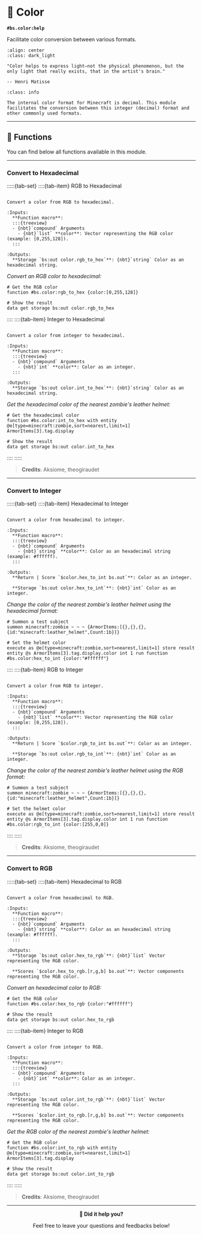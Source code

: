 # 🎨 Color

**`#bs.color:help`**

Facilitate color conversion between various formats.

```{image} /_imgs/modules/color.png
:align: center
:class: dark_light
```

```{epigraph}
"Color helps to express light—not the physical phenomenon, but the only light that really exists, that in the artist's brain."

-- Henri Matisse
```

```{admonition} Minecraft Color Format
:class: info

The internal color format for Minecraft is decimal. This module facilitates the conversion between this integer (decimal) format and other commonly used formats.
```

---

## 🔧 Functions

You can find below all functions available in this module.

---

### Convert to Hexadecimal

:::::{tab-set}
::::{tab-item} RGB to Hexadecimal

```{function} #bs.color:rgb_to_hex {color:[]}

Convert a color from RGB to hexadecimal.

:Inputs:
  **Function macro**:
  :::{treeview}
  - {nbt}`compound` Arguments
    - {nbt}`list` **color**: Vector representing the RGB color (example: [0,255,128]).
  :::

:Outputs:
  **Storage `bs:out color.rgb_to_hex`**: {nbt}`string` Color as an hexadecimal string.
```

*Convert an RGB color to hexadecimal:*

```mcfunction
# Get the RGB color
function #bs.color:rgb_to_hex {color:[0,255,128]}

# Show the result
data get storage bs:out color.rgb_to_hex
```

::::
::::{tab-item} Integer to Hexadecimal

```{function} #bs.color:int_to_hex {color:<value>}

Convert a color from integer to hexadecimal.

:Inputs:
  **Function macro**:
  :::{treeview}
  - {nbt}`compound` Arguments
    - {nbt}`int` **color**: Color as an integer.
  :::

:Outputs:
  **Storage `bs:out color.int_to_hex`**: {nbt}`string` Color as an hexadecimal string.
```

*Get the hexadecimal color of the nearest zombie's leather helmet:*

```mcfunction
# Get the hexadecimal color
function #bs.color:int_to_hex with entity @e[type=minecraft:zombie,sort=nearest,limit=1] ArmorItems[3].tag.display

# Show the result
data get storage bs:out color.int_to_hex
```

::::
:::::

> **Credits**: Aksiome, theogiraudet

---

### Convert to Integer

:::::{tab-set}
::::{tab-item} Hexadecimal to Integer

```{function} #bs.color:hex_to_int {color:<value>}

Convert a color from hexadecimal to integer.

:Inputs:
  **Function macro**:
  :::{treeview}
  - {nbt}`compound` Arguments
    - {nbt}`string` **color**: Color as an hexadecimal string (example: #ffffff).
  :::

:Outputs:
  **Return | Score `$color.hex_to_int bs.out`**: Color as an integer.

  **Storage `bs:out color.hex_to_int`**: {nbt}`int` Color as an integer.
```

*Change the color of the nearest zombie's leather helmet using the hexadecimal format:*

```mcfunction
# Summon a test subject
summon minecraft:zombie ~ ~ ~ {ArmorItems:[{},{},{},{id:"minecraft:leather_helmet",Count:1b}]}

# Set the helmet color
execute as @e[type=minecraft:zombie,sort=nearest,limit=1] store result entity @s ArmorItems[3].tag.display.color int 1 run function #bs.color:hex_to_int {color:"#ffffff"}
```

::::
::::{tab-item} RGB to Integer

```{function} #bs.color:rgb_to_int {color:[]}

Convert a color from RGB to integer.

:Inputs:
  **Function macro**:
  :::{treeview}
  - {nbt}`compound` Arguments
    - {nbt}`list` **color**: Vector representing the RGB color (example: [0,255,128]).
  :::

:Outputs:
  **Return | Score `$color.rgb_to_int bs.out`**: Color as an integer.

  **Storage `bs:out color.rgb_to_int`**: {nbt}`int` Color as an integer.
```

*Change the color of the nearest zombie's leather helmet using the RGB format:*

```mcfunction
# Summon a test subject
summon minecraft:zombie ~ ~ ~ {ArmorItems:[{},{},{},{id:"minecraft:leather_helmet",Count:1b}]}

# Set the helmet color
execute as @e[type=minecraft:zombie,sort=nearest,limit=1] store result entity @s ArmorItems[3].tag.display.color int 1 run function #bs.color:rgb_to_int {color:[255,0,0]}
```

::::
:::::

> **Credits**: Aksiome, theogiraudet

---

### Convert to RGB

:::::{tab-set}
::::{tab-item} Hexadecimal to RGB

```{function} #bs.color:hex_to_rgb {color:<value>}

Convert a color from hexadecimal to RGB.

:Inputs:
  **Function macro**:
  :::{treeview}
  - {nbt}`compound` Arguments
    - {nbt}`string` **color**: Color as an hexadecimal string (example: #ffffff).
  :::

:Outputs:
  **Storage `bs:out color.hex_to_rgb`**: {nbt}`list` Vector representing the RGB color.

  **Scores `$color.hex_to_rgb.[r,g,b] bs.out`**: Vector components representing the RGB color.
```

*Convert an hexadecimal color to RGB:*

```mcfunction
# Get the RGB color
function #bs.color:hex_to_rgb {color:"#ffffff"}

# Show the result
data get storage bs:out color.hex_to_rgb
```

::::
::::{tab-item} Integer to RGB

```{function} #bs.color:int_to_rgb {color:<value>}

Convert a color from integer to RGB.

:Inputs:
  **Function macro**:
  :::{treeview}
  - {nbt}`compound` Arguments
    - {nbt}`int` **color**: Color as an integer.
  :::

:Outputs:
  **Storage `bs:out color.int_to_rgb`**: {nbt}`list` Vector representing the RGB color.

  **Scores `$color.int_to_rgb.[r,g,b] bs.out`**: Vector components representing the RGB color.
```

*Get the RGB color of the nearest zombie's leather helmet:*

```mcfunction
# Get the RGB color
function #bs.color:int_to_rgb with entity @e[type=minecraft:zombie,sort=nearest,limit=1] ArmorItems[3].tag.display

# Show the result
data get storage bs:out color.int_to_rgb
```

::::
:::::

> **Credits**: Aksiome, theogiraudet

---

<div id="gs-comments" align=center>

**💬 Did it help you?**

Feel free to leave your questions and feedbacks below!

</div>
